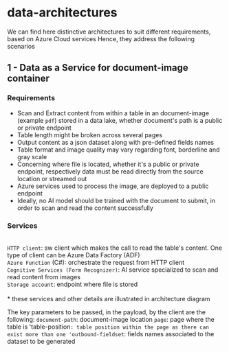 # data-architectures

We can find here distinctive architectures to suit different requirements, based on Azure Cloud services
Hence, they address the following scenarios

## 1 - Data as a Service for document-image container
### Requirements
- Scan and Extract content from within a table in an document-image (example `pdf`) stored in a data lake, whether document's path is a public or private endpoint
- Table length might be broken across several pages
- Output content as a json dataset along with pre-defined fields names
- Table format and image quality may vary regarding font, borderline and gray scale
- Concerning where file is located, whether it's a public or private endpoint, respectively data must be read directly from the source location or streamed out
- Azure services used to process the image, are deployed to a public endpoint
- Ideally, no AI model should be trained with the document to submit, in order to scan and read the content successfully

### Services
</br>`HTTP client`: sw client which makes the call to read the table's content. One type of client can be Azure Data Factory (ADF) 
</br>`Azure Function` (C#): orchestrate the request from HTTP client
</br>`Cognitive Services (Form Recognizer)`: AI service specialized to scan and read content from images
</br>`Storage account`: endpoint where file is stored
</br></br>
\* these services and other details are illustrated in architecture diagram 

The key parameters to be passed, in the payload, by the client are the following:
`document-path`: document-image location
`page`: page where the table is
'table-position`: table position within the page as there can exist more than one
'outbound-fieldset`: fields names associated to the dataset to be generated
